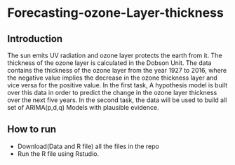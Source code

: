 # Forecasting-ozone-Layer-thickness

## Introduction

The sun emits UV radiation and ozone layer protects the earth from it. The thickness of the ozone layer is
calculated in the Dobson Unit. The data contains the thickness of the ozone layer from the year 1927 to 2016,
where the negative value implies the decrease in the ozone thickness layer and vice versa for the positive
value. In the first task, A hypothesis model is built over this data in order to predict the change in the ozone
layer thickness over the next five years. In the second task, the data will be used to build all set of
ARIMA(p,d,q) Models with plausible evidence.

## How to run

- Download(Data and R file) all the files in the repo
- Run the R file using Rstudio.
